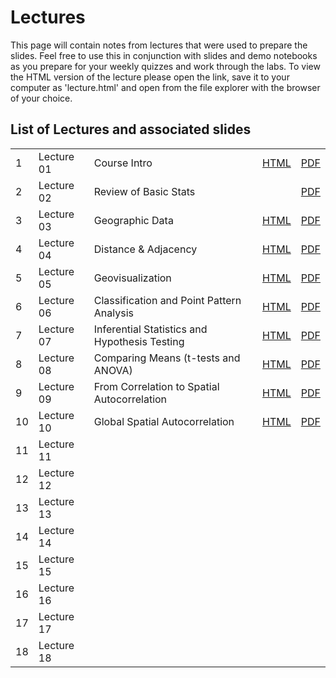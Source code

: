 # Lectures

This page will contain notes from lectures that were used to prepare the slides. Feel free to use this in conjunction with slides and demo notebooks as you prepare for your weekly quizzes and work through the labs. 
To view the HTML version of the lecture please open the link, save it to your computer as 'lecture.html' and open from the file explorer with the browser of your choice. 

## List of Lectures and associated slides

||||||
|---|---|---|---|---|
|1|Lecture 01|Course Intro|[HTML](https://raw.githubusercontent.com/barguzin/ucsb_geog172/main/lectures/lecture01.html)|[PDF](https://github.com/barguzin/ucsb_geog172/blob/main/lectures/lec01_slides.pdf)|
|2|Lecture 02|Review of Basic Stats|[]()|[PDF](https://drive.google.com/file/d/1F6uLoAcV1iwa6OxxQeu8XRPOwoFInv4r/view?usp=sharing)
|3|Lecture 03|Geographic Data|[HTML](https://raw.githubusercontent.com/barguzin/ucsb_geog172/main/lectures/lecture03.html)|[PDF](https://drive.google.com/file/d/1Xx6vnoGQHHSJ9CZXkzx8Yw4nX3Bp8Ujb/view?usp=sharing)|
|4|Lecture 04|Distance & Adjacency|[HTML](https://raw.githubusercontent.com/barguzin/ucsb_geog172/main/lectures/lecture04.html)|[PDF](https://drive.google.com/file/d/1uJ1izhhoB2fQPYqwbJm6Fd-VChVyfqei/view?usp=sharing)|
|5|Lecture 05|Geovisualization|[HTML](https://raw.githubusercontent.com/barguzin/ucsb_geog172/main/lectures/lecture05.html)|[PDF](https://drive.google.com/file/d/1h5TiQn0Ly07pCuRzaaJEj0wSkklhb4HD/view?usp=sharing)|
|6|Lecture 06|Classification and Point Pattern Analysis|[HTML](https://raw.githubusercontent.com/barguzin/ucsb_geog172/main/lectures/lecture06.html)|[PDF](https://drive.google.com/file/d/177xmEnOA5jjtwe-atEmE4lNDaJaKIAxR/view?usp=sharing)|
|7|Lecture 07|Inferential Statistics and Hypothesis Testing|[HTML](https://raw.githubusercontent.com/barguzin/ucsb_geog172/main/lectures/lecture07.html)|[PDF](https://drive.google.com/file/d/1BrT1fPU_SOy3nEcWiPtMDmlfeQkg77Ht/view?usp=sharing)|
|8|Lecture 08|Comparing Means (t-tests and ANOVA)|[HTML](https://raw.githubusercontent.com/barguzin/ucsb_geog172/main/lectures/lecture08.html)|[PDF](https://drive.google.com/file/d/1wFx-GLVQPv-QhsC9fMlupoHn9ZACRmkQ/view?usp=sharing)|
|9|Lecture 09|From Correlation to Spatial Autocorrelation|[HTML](https://raw.githubusercontent.com/barguzin/ucsb_geog172/main/lectures/lecture09.html)|[PDF](https://drive.google.com/file/d/1C1yHb3OSRtbk0AzlFfIlNS-11ShZS_f-/view?usp=sharing)|
|10|Lecture 10|Global Spatial Autocorrelation|[HTML](https://raw.githubusercontent.com/barguzin/ucsb_geog172/main/lectures/lecture10.html)|[PDF](https://drive.google.com/file/d/1enl8YAa5rjYvZdIU8ViG73iPrY4xcTKT/view?usp=sharing)|
|11|Lecture 11||||
|12|Lecture 12||||
|13|Lecture 13||||
|14|Lecture 14||||
|15|Lecture 15||||
|16|Lecture 16||||
|17|Lecture 17||||
|18|Lecture 18||||
